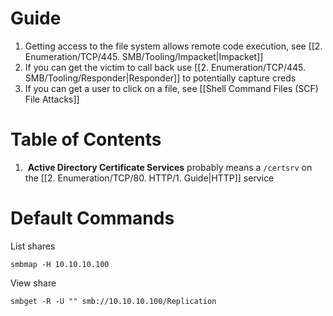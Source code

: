 
# Guide

1. Getting access to the file system allows remote code execution, see [[2. Enumeration/TCP/445. SMB/Tooling/Impacket|Impacket]]
2. If you can get the victim to call back use [[2. Enumeration/TCP/445. SMB/Tooling/Responder|Responder]] to potentially capture creds
3. If you can get a user to click on a file, see [[Shell Command Files (SCF) File Attacks]]

# Table of Contents

1.  **Active Directory Certificate Services** probably means a `/certsrv` on the [[2. Enumeration/TCP/80. HTTP/1. Guide|HTTP]] service
# Default Commands 

List shares

```
smbmap -H 10.10.10.100
```

View share 

```
smbget -R -U "" smb://10.10.10.100/Replication
```